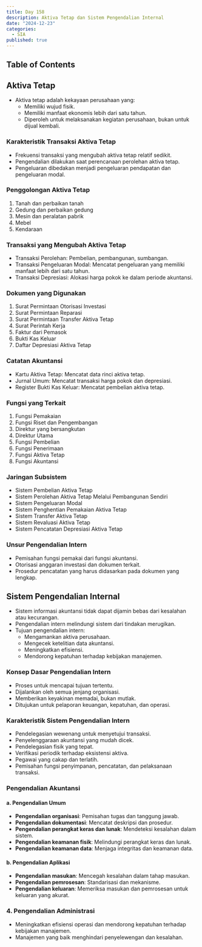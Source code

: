 ```yaml
---
title: Day 158
description: Aktiva Tetap dan Sistem Pengendalian Internal
date: "2024-12-23"
categories:
  - SIA
published: true
---
```


## Table of Contents

## Aktiva Tetap

- Aktiva tetap adalah kekayaan perusahaan yang:
  - Memiliki wujud fisik.
  - Memiliki manfaat ekonomis lebih dari satu tahun.
  - Diperoleh untuk melaksanakan kegiatan perusahaan, bukan untuk dijual kembali.

### Karakteristik Transaksi Aktiva Tetap

- Frekuensi transaksi yang mengubah aktiva tetap relatif sedikit.
- Pengendalian dilakukan saat perencanaan perolehan aktiva tetap.
- Pengeluaran dibedakan menjadi pengeluaran pendapatan dan pengeluaran modal.

### Penggolongan Aktiva Tetap

1. Tanah dan perbaikan tanah
2. Gedung dan perbaikan gedung
3. Mesin dan peralatan pabrik
4. Mebel
5. Kendaraan

### Transaksi yang Mengubah Aktiva Tetap

- Transaksi Perolehan: Pembelian, pembangunan, sumbangan.
- Transaksi Pengeluaran Modal: Mencatat pengeluaran yang memiliki manfaat lebih dari satu tahun.
- Transaksi Depresiasi: Alokasi harga pokok ke dalam periode akuntansi.

### Dokumen yang Digunakan

1. Surat Permintaan Otorisasi Investasi
2. Surat Permintaan Reparasi
3. Surat Permintaan Transfer Aktiva Tetap
4. Surat Perintah Kerja
5. Faktur dari Pemasok
6. Bukti Kas Keluar
7. Daftar Depresiasi Aktiva Tetap

### Catatan Akuntansi

- Kartu Aktiva Tetap: Mencatat data rinci aktiva tetap.
- Jurnal Umum: Mencatat transaksi harga pokok dan depresiasi.
- Register Bukti Kas Keluar: Mencatat pembelian aktiva tetap.

### Fungsi yang Terkait

1. Fungsi Pemakaian
2. Fungsi Riset dan Pengembangan
3. Direktur yang bersangkutan
4. Direktur Utama
5. Fungsi Pembelian
6. Fungsi Penerimaan
7. Fungsi Aktiva Tetap
8. Fungsi Akuntansi

### Jaringan Subsistem

- Sistem Pembelian Aktiva Tetap
- Sistem Perolehan Aktiva Tetap Melalui Pembangunan Sendiri
- Sistem Pengeluaran Modal
- Sistem Penghentian Pemakaian Aktiva Tetap
- Sistem Transfer Aktiva Tetap
- Sistem Revaluasi Aktiva Tetap
- Sistem Pencatatan Depresiasi Aktiva Tetap

### Unsur Pengendalian Intern

- Pemisahan fungsi pemakai dari fungsi akuntansi.
- Otorisasi anggaran investasi dan dokumen terkait.
- Prosedur pencatatan yang harus didasarkan pada dokumen yang lengkap.

## Sistem Pengendalian Internal

- Sistem informasi akuntansi tidak dapat dijamin bebas dari kesalahan atau kecurangan.
- Pengendalian intern melindungi sistem dari tindakan merugikan.
- Tujuan pengendalian intern:
  - Mengamankan aktiva perusahaan.
  - Mengecek ketelitian data akuntansi.
  - Meningkatkan efisiensi.
  - Mendorong kepatuhan terhadap kebijakan manajemen.

### Konsep Dasar Pengendalian Intern

- Proses untuk mencapai tujuan tertentu.
- Dijalankan oleh semua jenjang organisasi.
- Memberikan keyakinan memadai, bukan mutlak.
- Ditujukan untuk pelaporan keuangan, kepatuhan, dan operasi.

### Karakteristik Sistem Pengendalian Intern

- Pendelegasian wewenang untuk menyetujui transaksi.
- Penyelenggaraan akuntansi yang mudah dicek.
- Pendelegasian fisik yang tepat.
- Verifikasi periodik terhadap eksistensi aktiva.
- Pegawai yang cakap dan terlatih.
- Pemisahan fungsi penyimpanan, pencatatan, dan pelaksanaan transaksi.

### Pengendalian Akuntansi

#### a. Pengendalian Umum

- **Pengendalian organisasi**: Pemisahan tugas dan tanggung jawab.
- **Pengendalian dokumentasi**: Mencatat deskripsi dan prosedur.
- **Pengendalian perangkat keras dan lunak**: Mendeteksi kesalahan dalam sistem.
- **Pengendalian keamanan fisik**: Melindungi perangkat keras dan lunak.
- **Pengendalian keamanan data**: Menjaga integritas dan keamanan data.

#### b. Pengendalian Aplikasi

- **Pengendalian masukan**: Mencegah kesalahan dalam tahap masukan.
- **Pengendalian pemrosesan**: Standarisasi dan mekanisme.
- **Pengendalian keluaran**: Memeriksa masukan dan pemrosesan untuk keluaran yang akurat.

### 4. Pengendalian Administrasi

- Meningkatkan efisiensi operasi dan mendorong kepatuhan terhadap kebijakan manajemen.
- Manajemen yang baik menghindari penyelewengan dan kesalahan.
